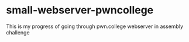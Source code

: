 # small-webserver-pwncollege
This is my progress of going through pwn.college webserver in assembly challenge
